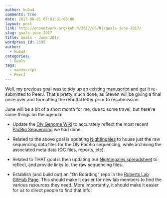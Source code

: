 ```yaml
---
author: kubu4
comments: true
date: 2017-06-01 07:01:01+00:00
layout: post
link: http://onsnetwork.org/kubu4/2017/06/01/goals-june-2017/
slug: goals-june-2017
title: Goals - June 2017
wordpress_id: 2595
author:
  - kubu4
categories:
  - Goals
tags:
  - manuscript
  - PeerJ
---
```


Well, my previous goal was to tidy up an [existing manuscript](https://github.com/RobertsLab/paper-Olurida-gene) and get it re-submitted to PeerJ. That's pretty much done, as Steven will be giving a final once over and formatting the rebuttal letter prior to resubmission.

June will be a bit of a short month for me, due to some travel, but here're some things on the agenda:





  * Update the [Oly Genome Wiki](https://github.com/RobertsLab/project-olympia.oyster-genomic/wiki) to accurately reflect the most recent [PacBio Sequencing](https://github.com/RobertsLab/project-olympia.oyster-genomic/wiki/Genome-sequencing-December-2016-(UW-PacBio)) we had done.



  * Related to the above goal is updating [Nightingales](http://owl.fish.washington.edu/nightingales/) to house just the raw sequencing data files for the Oly PacBio sequencing, while archiving the associated meta data (QC files, reports, etc).



  * Related to THAT goal is then updating our [Nightingales spreadsheet](https://docs.google.com/spreadsheets/d/1_XqIOPVHSBVGscnjzDSWUeRL7HUHXfaHxVzec-I-8Xk/edit?usp=drive_web) to reflect, and provide links to, the raw sequencing files.



  * Establish (and build out) an "On Boarding" repo in the [Roberts Lab GitHub Page](https://github.com/RobertsLab). This should make it easier for new lab members to find the various resources they need. More importantly, it should make it easier for _us_ to direct people to find that info!



